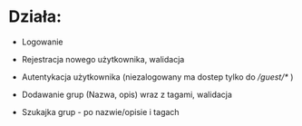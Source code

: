 # Działa:

* Logowanie

* Rejestracja nowego użytkownika, walidacja

* Autentykacja użytkownika (niezalogowany ma dostep tylko do _/guest/*_ )

* Dodawanie grup (Nazwa, opis) wraz z tagami, walidacja

* Szukajka grup - po nazwie/opisie i tagach
